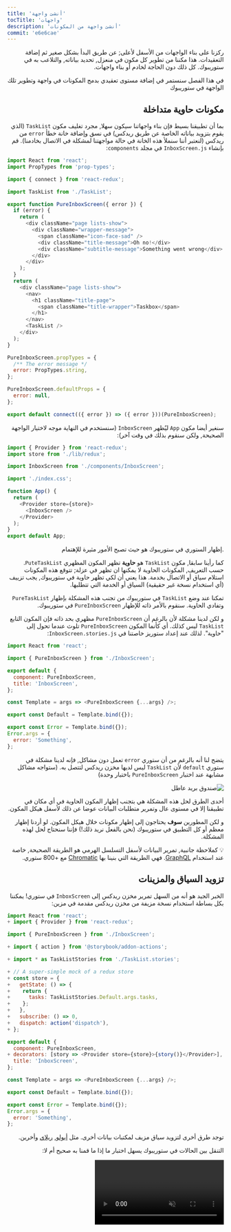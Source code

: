 ```yaml
---
title: 'أنشئ واجهة'
tocTitle: 'واجهات'
description: 'أنشئ واجهة من المكونات'
commit: 'e6e6cae'
---
```


<div style="direction: rtl">

ركزنا على بناء الواجهات من الأسفل لأعلى; عن طريق البدأ بشكل صغير ثم إضافة التعقيدات. هذا مكننا من تطوير كل مكون في منعزل, تحديد بياناته, والتلاعب به في ستوريبوك. كل ذلك دون الحاجة لخادم أو بناء واجهات.

في هذا الفصل سنستمر في إضافة مستوى تعقيدي بدمج المكونات في واجهة وتطوير تلك الواجهة في ستوريبوك

## مكونات حاوية متداخلة

بما أن تطبيقنا بسيط فإن بناء واجهاتنا سيكون سهلا, مجرد تغليف مكون `TaskList` (الذي يقوم بتزويد بياناته الخاصة عن طريق ريدكس) في نسق وإضافة خانة خطأ `error` من ريدكس (لنعتبر أننا سنملأ هذه الخانة في حالة مواجهتنا لمشكلة في الاتصال بخادمنا). قم بإنشاء `InboxScreen.js` في مجلد `components`:

<div style="direction: ltr">

```js:title=src/components/InboxScreen.js
import React from 'react';
import PropTypes from 'prop-types';

import { connect } from 'react-redux';

import TaskList from './TaskList';

export function PureInboxScreen({ error }) {
  if (error) {
    return (
      <div className="page lists-show">
        <div className="wrapper-message">
          <span className="icon-face-sad" />
          <div className="title-message">Oh no!</div>
          <div className="subtitle-message">Something went wrong</div>
        </div>
      </div>
    );
  }
  return (
    <div className="page lists-show">
      <nav>
        <h1 className="title-page">
          <span className="title-wrapper">Taskbox</span>
        </h1>
      </nav>
      <TaskList />
    </div>
  );
}

PureInboxScreen.propTypes = {
  /** The error message */
  error: PropTypes.string,
};

PureInboxScreen.defaultProps = {
  error: null,
};

export default connect(({ error }) => ({ error }))(PureInboxScreen);
```

</div>

سنغير أيضا مكون `App` ليٌظهر `InboxScreen` (سنستخدم في النهاية موجه لاختيار الواجهة الصحيحة, ولكن سنقوم بذلك في وقت آخر):

<div style="direction: ltr">

```js:title=src/App.js
import { Provider } from 'react-redux';
import store from './lib/redux';

import InboxScreen from './components/InboxScreen';

import './index.css';

function App() {
  return (
    <Provider store={store}>
      <InboxScreen />
    </Provider>
  );
}
export default App;
```

</div>

.إظهار الستوري في ستوريبوك هو حيث تصبح الأمور مثيرة للإهتمام

كما رأينا سابقا, مكون `TaskList` هو **حاوية** تظهر المكون المظهري `PuteTaskList`. حسب التعريف, المكونات الحاوية لا يمكنها ان تظهر في عزلة; تتوقع هذه المكونات استلام سياق أو الاتصال بخدمة. هذا يعني أن لكي تظهر حاوية في ستوريبوك, يجب تزييف (أي استخدام نسخة غير حقيقية) السياق أو الخدمة التي تتطلبها.

تمكنا عند وضع `TaskList` في ستوريبوك من تجنب هذه المشكلة بإظهار `PureTaskList` وتفادي الحاوية. سنقوم بالأمر ذاته للإظهار `PureInboxScreen` في ستوريبوك.

و لكن لدينا مشكلة لأن بالرغم أن `PureInboxScreen` مظهري بحد ذاته فإن المكون التابع `TaskList` ليس كذلك. أي كأنما المكون `PureInboxScreen` تلوث عندما تحول إلى "حاوية". لذلك عند إعداد ستوريز خاصتنا في `InboxScreen.stories.js`:

<div style="direction: ltr">

```js:title=src/components/InboxScreen.stories.js
import React from 'react';

import { PureInboxScreen } from './InboxScreen';

export default {
  component: PureInboxScreen,
  title: 'InboxScreen',
};

const Template = args => <PureInboxScreen {...args} />;

export const Default = Template.bind({});

export const Error = Template.bind({});
Error.args = {
  error: 'Something',
};
```

</div>

يتضح لنا أنه بالرغم من أن ستوري `error` تعمل دون مشاكل, فإنه لدينا مشكلة في ستوري `default` لأن `TaskList` ليس لديها مخزن ريدكس لتتصل به. (ستواجه مشاكل مشابهة عند اختبار `PureInboxScreen` باختبار وحدة)

![صندوق بريد عاطل](/intro-to-storybook/broken-inboxscreen.png)

أحدى الطرق لحل هذه المشكلة هي بتجنب إظهار المكون الحاوية في أي مكان في تطبيقنا إلا في مستوى عال وتمرير متطلبات البيانات عوضا عن ذلك لأسفل هيكل المكون.

و لكن المطورين **سوف** يحتاجون إلى إظهار مكونات خلال هيكل المكون. لو أردنا إظهار معظم أو كل التطبيق في ستوريبوك (نحن بالفعل نريد ذلك!) فإننا سنحتاج لحل لهذه المشكلة.

<div class="aside">
💡 كملاحظة جانبية, تمرير البيانات لأسفل التسلسل الهرمي هو الطريقة الصحيحة, خاصة عند استخدام <a href="http://graphql.org/">GraphQL</a>. فهي الطريقة التي بنينا بها <a href="https://www.chromatic.com">Chromatic</a> مع +800 ستوري.
</div>

## تزويد السياق والمزينات

الخبر الجيد هو أنه من السهل تمرير مخزن ريدكس إلى `InboxScreen` في ستوري! يمكننا بكل بساطة استخدام نسخة مزيفة من مخزن ريدكس مقدمة في مزين:

<div style="direction: ltr">

```diff:title=src/components/InboxScreen.stories.js
import React from 'react';
+ import { Provider } from 'react-redux';

import { PureInboxScreen } from './InboxScreen';

+ import { action } from '@storybook/addon-actions';

+ import * as TaskListStories from './TaskList.stories';

+ // A super-simple mock of a redux store
+ const store = {
+   getState: () => {
+    return {
+      tasks: TaskListStories.Default.args.tasks,
+    };
+   },
+   subscribe: () => 0,
+   dispatch: action('dispatch'),
+ };

export default {
  component: PureInboxScreen,
+ decorators: [story => <Provider store={store}>{story()}</Provider>],
  title: 'InboxScreen',
};

const Template = args => <PureInboxScreen {...args} />;

export const Default = Template.bind({});

export const Error = Template.bind({});
Error.args = {
  error: 'Something',
};
```

</div>

توجد طرق أخرى لتزويد سياق مزيف لمكتبات بيانات أخرى. مثل [أبولو](https://www.npmjs.com/package/apollo-storybook-decorator), [ريلاي](https://github.com/orta/react-storybooks-relay-container) وأخرين.

التنقل بين الحالات في ستوريبوك يسهل اختبار ما إذا ما قمنا به صحيح أم لا:

<video autoPlay muted playsInline loop >

  <source
    src="/intro-to-storybook/finished-inboxscreen-states-6-0.mp4"
    type="video/mp4"
  />
</video>

## التطوير القائم على المكون

بدأنا من أسفل لأعلى مع `Task`ثم `TaskList`, الأن لدينا واجهة استخدام كاملة. `InboxScreen` خاصتنا يتشكل من مكون حاوية متداخل ويحتوي على الستوريز التابعة له

<video autoPlay muted playsInline loop style="width:480px; height:auto; margin: 0 auto;">
  <source
    src="/intro-to-storybook/component-driven-development-optimized.mp4"
    type="video/mp4"
  />
</video>

[**التطوير القائم على المكون**](https://www.componentdriven.org/) تسمح لك توسيع مستوى التعقيد بشكل متدرج كلما تتقدم في السلسلة الهرمية للمكونات. إحدى فوائدها هي مستوى تركيز أعلى في نهج التطوير وتغطية أعلى لكل التغييرات المحتملة على واجهة المستخدم. باختصار هذه المنهجية تسمح لك بناء واجهات مسخدم معقدة وذات جودة أعلى

لم ننته بعد - العمل لا ينتهي عند الانتهاء من بناء واجهة المستخدم. نحتاج أيضا للتأكد أنها تبقى متينة عبر الوقت.

<div class="aside">
💡 لا تنسى تنفيذ هذه التغييرات إلى git
</div>

</div>
